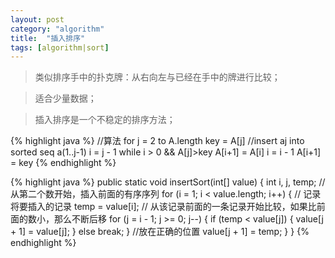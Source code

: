 ```yaml
---
layout: post
category: "algorithm"
title:  "插入排序"
tags: [algorithm|sort]
---
```

>类似排序手中的扑克牌：从右向左与已经在手中的牌进行比较；

>适合少量数据；

>插入排序是一个不稳定的排序方法；

{% highlight java %}
//算法
for j = 2 to A.length
  key = A[j]
  //insert aj into sorted seq a(1..j-1)
  i = j - 1
  while i > 0 && A[j]>key
    A[i+1] = A[i]
    i = i - 1
  A[i+1] = key
{% endhighlight %}

{% highlight java %}
public static void insertSort(int[] value) {
    int i, j, temp;
    // 从第二个数开始，插入前面的有序序列
    for (i = 1; i < value.length; i++) {
        // 记录将要插入的记录
        temp = value[i];
        // 从该记录前面的一条记录开始比较，如果比前面的数小，那么不断后移
        for (j = i - 1; j >= 0; j--) {
            if (temp < value[j]) {
                value[j + 1] = value[j];
            } else
                break;
        }
        //放在正确的位置
        value[j + 1] = temp;
    }
}
{% endhighlight %}